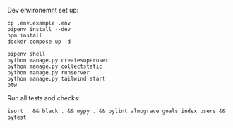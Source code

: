 Dev environemnt set up:

```
cp .env.example .env
pipenv install --dev
npm install
docker compose up -d
```

```
pipenv shell
python manage.py createsuperuser
python manage.py collectstatic
python manage.py runserver
python manage.py tailwind start
ptw
```

Run all tests and checks:

```
isort . && black . && mypy . && pylint almograve goals index users && pytest
```


